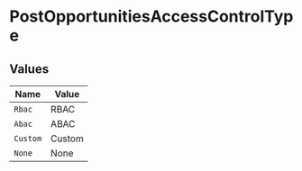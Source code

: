 # PostOpportunitiesAccessControlType


## Values

| Name     | Value    |
| -------- | -------- |
| `Rbac`   | RBAC     |
| `Abac`   | ABAC     |
| `Custom` | Custom   |
| `None`   | None     |